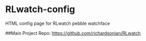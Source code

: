 # RLwatch-config
HTML config page for RLwatch pebble watchface

##Main Project Repo:
https://github.com/richardsonian/RLwatch
